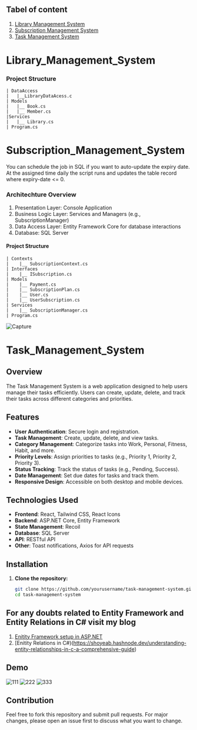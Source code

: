 ## Tabel of content
1. [Library Management System](#Library_Management_System)
2. [Subscription Management System](#Subscription_Management_System)
3. [Task Management System](#Task_Management_System)
   
# Library_Management_System
### Project Structure
```
| DataAccess
|   |__LibraryDataAcess.c
| Models
|   |__ Book.cs
|   |__ Member.cs
|Services
|   |__ Library.cs
| Program.cs 

```

# Subscription_Management_System
You can schedule the job in SQL if you want to auto-update the expiry date. At the assigned time daily the script runs and updates the table record where expiry-date <= 0.
### Architechture Overview
1. Presentation Layer: Console Application
2. Business Logic Layer: Services and Managers (e.g., SubscriptionManager)
3. Data Access Layer: Entity Framework Core for database interactions
4. Database: SQL Server

#### Project Structure

```
| Contexts
|    |__ SubscriptionContext.cs
| Interfaces
|    |__ ISubscription.cs
| Models
|    |__ Payment.cs
|    |__ SubscriptionPlan.cs
|    |__ User.cs
|    |__ UserSubscription.cs
| Services
|    |__ SubscriptionManager.cs
| Program.cs
```
![Capture](https://github.com/shoyeabaslam/csharp-practice/assets/118368907/595caa6b-4d35-4a59-8ead-199418870640)


# Task_Management_System

## Overview
The Task Management System is a web application designed to help users manage their tasks efficiently. Users can create, update, delete, and track their tasks across different categories and priorities.

## Features
- **User Authentication**: Secure login and registration.
- **Task Management**: Create, update, delete, and view tasks.
- **Category Management**: Categorize tasks into Work, Personal, Fitness, Habit, and more.
- **Priority Levels**: Assign priorities to tasks (e.g., Priority 1, Priority 2, Priority 3).
- **Status Tracking**: Track the status of tasks (e.g., Pending, Success).
- **Date Management**: Set due dates for tasks and track them.
- **Responsive Design**: Accessible on both desktop and mobile devices.

## Technologies Used
- **Frontend**: React, Tailwind CSS, React Icons
- **Backend**: ASP.NET Core, Entity Framework
- **State Management**: Recoil
- **Database**: SQL Server
- **API**: RESTful API
- **Other**: Toast notifications, Axios for API requests

## Installation
1. **Clone the repository:**
   ```bash
   git clone https://github.com/yourusername/task-management-system.git
   cd task-management-system
   ```
## For any doubts related to Entity Framework and Entity Relations in C# visit my blog
1. [Enitity Framework setup in ASP.NET](https://shoyeab.hashnode.dev/setting-up-an-aspnet-core-application-with-entity-framework-a-beginners-guide)
2. [Enitity Relations in C#)(https://shoyeab.hashnode.dev/understanding-entity-relationships-in-c-a-comprehensive-guide)
   
## Demo
![111](https://github.com/user-attachments/assets/640d4196-0074-4905-bebc-1a5a8c2825d9)
![222](https://github.com/user-attachments/assets/3e3f7868-916b-4ef7-9d0c-2de51b94f9be)
![333](https://github.com/user-attachments/assets/30e1b834-21c3-41bf-8b33-08aaf20e1a3d)


## Contribution
Feel free to fork this repository and submit pull requests. For major changes, please open an issue first to discuss what you want to change.
